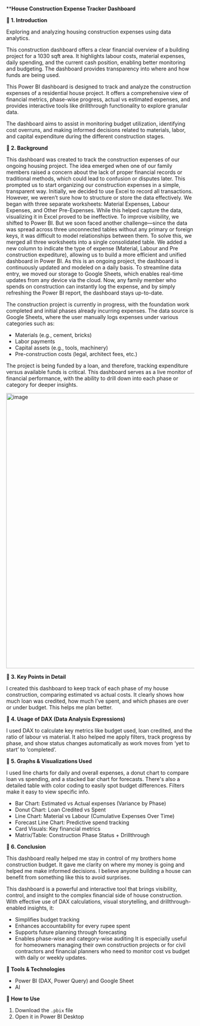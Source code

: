 ****House Construction Expense Tracker Dashboard**

**🔷 1. Introduction**

Exploring and analyzing housing construction expenses using data analytics.

This construction dashboard offers a clear financial overview of a building project for a 1030 sqft area. It highlights labour costs, material expenses, daily spending, and the current cash position, enabling better monitoring and budgeting. The dashboard provides transparency into where and how funds are being used.

This Power BI dashboard is designed to track and analyze the construction expenses of a residential house project. It offers a comprehensive view of financial metrics, phase-wise progress, actual vs estimated expenses, and provides interactive tools like drillthrough functionality to explore granular data.

The dashboard aims to assist in monitoring budget utilization, identifying cost overruns, and making informed decisions related to materials, labor, and capital expenditure during the different construction stages.

**🔷 2. Background**

This dashboard was created to track the construction expenses of our ongoing housing project. The idea emerged when one of our family members raised a concern about the lack of proper financial records or traditional methods, which could lead to confusion or disputes later. This prompted us to start organizing our construction expenses in a simple, transparent way. Initially, we decided to use Excel to record all transactions. However, we weren’t sure how to structure or store the data effectively. We began with three separate worksheets: Material Expenses, Labour Expenses, and Other Pre-Expenses. While this helped capture the data, visualizing it in Excel proved to be ineffective. To improve visibility, we shifted to Power BI. But we soon faced another challenge—since the data was spread across three unconnected tables without any primary or foreign keys, it was difficult to model relationships between them. To solve this, we merged all three worksheets into a single consolidated table. We added a new column to indicate the type of expense (Material, Labour and Pre construction expediture), allowing us to build a more efficient and unified dashboard in Power BI. As this is an ongoing project, the dashboard is continuously updated and modeled on a daily basis. To streamline data entry, we moved our storage to Google Sheets, which enables real-time updates from any device via the cloud. Now, any family member who spends on construction can instantly log the expense, and by simply refreshing the Power BI report, the dashboard stays up-to-date.

The construction project is currently in progress, with the foundation work completed and initial phases already incurring expenses. The data source is Google Sheets, where the user manually logs expenses under various categories such as:

- Materials (e.g., cement, bricks)
- Labor payments
- Capital assets (e.g., tools, machinery)
- Pre-construction costs (legal, architect fees, etc.)
  
The project is being funded by a loan, and therefore, tracking expenditure versus available funds is critical. This dashboard serves as a live monitor of financial performance, with the ability to drill down into each phase or category for deeper insights.

<img width="1323" height="737" alt="image" src="https://github.com/user-attachments/assets/a374bcb4-9c84-47b8-9d01-0c9e2631452c" />








**🔷 3. Key Points in Detail**

I created this dashboard to keep track of each phase of my house construction, comparing estimated vs actual costs. It clearly shows how much loan was credited, how much I’ve spent, and which phases are over or under budget. This helps me plan better.


**🔷 4. Usage of DAX (Data Analysis Expressions)**

I used DAX to calculate key metrics like budget used, loan credited, and the ratio of labour vs material. It also helped me apply filters, track progress by phase, and show status changes automatically as work moves from ‘yet to start’ to ‘completed’.

**🔷 5. Graphs & Visualizations Used**

I used line charts for daily and overall expenses, a donut chart to compare loan vs spending, and a stacked bar chart for forecasts. There's also a detailed table with color coding to easily spot budget differences. Filters make it easy to view specific info.

- Bar Chart: Estimated vs Actual expenses (Variance by Phase)
- Donut Chart: Loan Credited vs Spent
- Line Chart: Material vs Labour (Cumulative Expenses Over Time)
- Forecast Line Chart: Predictive spend tracking
- Card Visuals: Key financial metrics
- Matrix/Table: Construction Phase Status + Drillthrough
  
**🔷 6. Conclusion**

This dashboard really helped me stay in control of my brothers home construction budget. It gave me clarity on where my money is going and helped me make informed decisions. I believe anyone building a house can benefit from something like this to avoid surprises.

This dashboard is a powerful and interactive tool that brings visibility, control, and insight to the complex financial side of house construction. With effective use of DAX calculations, visual storytelling, and drillthrough-enabled insights, it:

- Simplifies budget tracking
- Enhances accountability for every rupee spent
- Supports future planning through forecasting
- Enables phase-wise and category-wise auditing
It is especially useful for homeowners managing their own construction projects or for civil contractors and financial planners who need to monitor cost vs budget with daily or weekly updates.

**🔷 Tools & Technologies**

- Power BI (DAX, Power Query) and Google Sheet
- AI

**🔷 How to Use**

1. Download the `.pbix` file
2. Open it in Power BI Desktop
